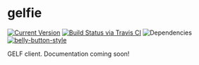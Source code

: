 # gelfie

[![Current Version](https://img.shields.io/npm/v/gelfie.svg)](https://www.npmjs.org/package/gelfie)
[![Build Status via Travis CI](https://travis-ci.org/cjihrig/gelfie.svg?branch=master)](https://travis-ci.org/cjihrig/gelfie)
![Dependencies](http://img.shields.io/david/cjihrig/gelfie.svg)
[![belly-button-style](https://img.shields.io/badge/eslint-bellybutton-4B32C3.svg)](https://github.com/cjihrig/belly-button)

GELF client. Documentation coming soon!
